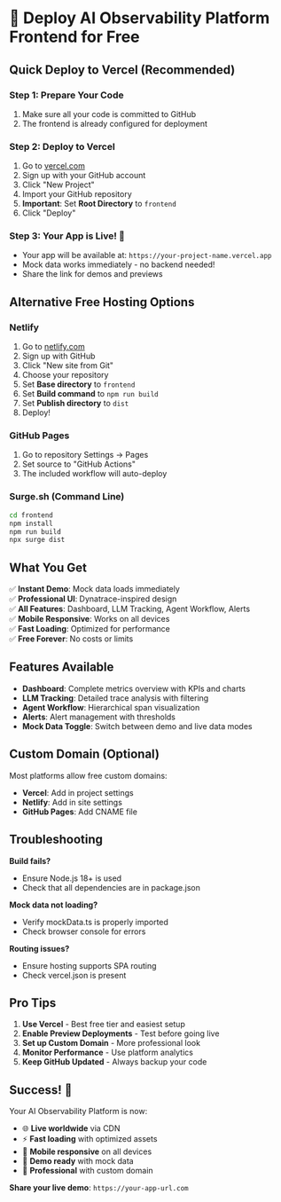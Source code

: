 # 🚀 Deploy AI Observability Platform Frontend for Free

## Quick Deploy to Vercel (Recommended)

### Step 1: Prepare Your Code
1. Make sure all your code is committed to GitHub
2. The frontend is already configured for deployment

### Step 2: Deploy to Vercel
1. Go to [vercel.com](https://vercel.com)
2. Sign up with your GitHub account
3. Click "New Project"
4. Import your GitHub repository
5. **Important**: Set **Root Directory** to `frontend`
6. Click "Deploy"

### Step 3: Your App is Live! 🎉
- Your app will be available at: `https://your-project-name.vercel.app`
- Mock data works immediately - no backend needed!
- Share the link for demos and previews

## Alternative Free Hosting Options

### Netlify
1. Go to [netlify.com](https://netlify.com)
2. Sign up with GitHub
3. Click "New site from Git"
4. Choose your repository
5. Set **Base directory** to `frontend`
6. Set **Build command** to `npm run build`
7. Set **Publish directory** to `dist`
8. Deploy!

### GitHub Pages
1. Go to repository Settings → Pages
2. Set source to "GitHub Actions"
3. The included workflow will auto-deploy

### Surge.sh (Command Line)
```bash
cd frontend
npm install
npm run build
npx surge dist
```

## What You Get

✅ **Instant Demo**: Mock data loads immediately  
✅ **Professional UI**: Dynatrace-inspired design  
✅ **All Features**: Dashboard, LLM Tracking, Agent Workflow, Alerts  
✅ **Mobile Responsive**: Works on all devices  
✅ **Fast Loading**: Optimized for performance  
✅ **Free Forever**: No costs or limits  

## Features Available

- **Dashboard**: Complete metrics overview with KPIs and charts
- **LLM Tracking**: Detailed trace analysis with filtering
- **Agent Workflow**: Hierarchical span visualization
- **Alerts**: Alert management with thresholds
- **Mock Data Toggle**: Switch between demo and live data modes

## Custom Domain (Optional)

Most platforms allow free custom domains:
- **Vercel**: Add in project settings
- **Netlify**: Add in site settings
- **GitHub Pages**: Add CNAME file

## Troubleshooting

**Build fails?**
- Ensure Node.js 18+ is used
- Check that all dependencies are in package.json

**Mock data not loading?**
- Verify mockData.ts is properly imported
- Check browser console for errors

**Routing issues?**
- Ensure hosting supports SPA routing
- Check vercel.json is present

## Pro Tips

1. **Use Vercel** - Best free tier and easiest setup
2. **Enable Preview Deployments** - Test before going live
3. **Set up Custom Domain** - More professional look
4. **Monitor Performance** - Use platform analytics
5. **Keep GitHub Updated** - Always backup your code

## Success! 🎉

Your AI Observability Platform is now:
- 🌐 **Live worldwide** via CDN
- ⚡ **Fast loading** with optimized assets
- 📱 **Mobile responsive** on all devices
- 🎯 **Demo ready** with mock data
- 💼 **Professional** with custom domain

**Share your live demo**: `https://your-app-url.com`

